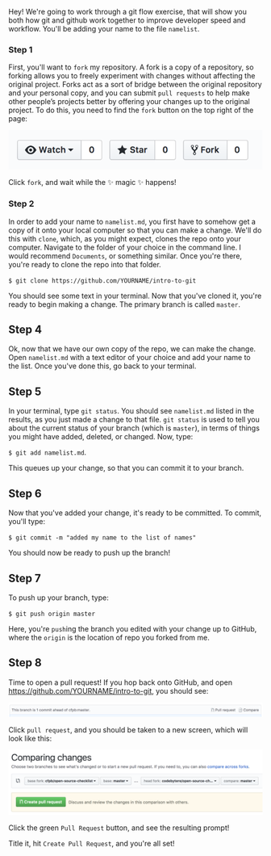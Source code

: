 Hey! We're going to work through a git flow exercise, that will show you both how git and github work together to improve developer speed and workflow. You'll be adding your name to the file `namelist`.

### Step 1

First, you'll want to `fork` my repository. A fork is a copy of a repository, so forking allows you to freely experiment with changes without affecting the original project.  Forks act as a sort of bridge between the original repository and your personal copy, and you can submit `pull requests` to help make other people’s projects better by offering your changes up to the original project. To do this, you need to find the `fork` button on the top right of the page:

![fork](img/fork.png?raw=true)

Click `fork`, and wait while the :sparkles: magic :sparkles: happens!

### Step 2

In order to add your name to `namelist.md`, you first have to somehow get a copy of it onto your local computer so that you can make a change. We'll do this with `clone`, which, as you might expect, clones the repo onto your computer. Navigate to the folder of your choice in the command line. I would recommend `Documents`, or something similar. Once you're there, you're ready to clone the repo into that folder.

`$ git clone https://github.com/YOURNAME/intro-to-git`

You should see some text in your terminal. Now that you've cloned it, you're ready to begin making a change. The primary branch is called `master`.

## Step 4

Ok, now that we have our own copy of the repo, we can make the change. Open `namelist.md` with a text editor of your choice and add your name to the list. Once you've done this, go back to your terminal.

## Step 5

In your terminal, type `git status`. You should see `namelist.md` listed in the results, as you just made a change to that file. `git status` is used to tell you about the current status of your branch (which is `master`), in terms of things you might have added, deleted, or changed. Now, type:

`$ git add namelist.md`.

This queues up your change, so that you can commit it to your branch.

## Step 6

Now that you've added your change, it's ready to be committed. To commit, you'll type:

`$ git commit -m "added my name to the list of names"`

You should now be ready to push up the branch!

## Step 7

To push up your branch, type:

`$ git push origin master`

Here, you're `push`ing the branch you edited with your change up to GitHub, where the `origin` is the location of repo you forked from me.

## Step 8

Time to open a pull request! If you hop back onto GitHub, and open https://github.com/YOURNAME/intro-to-git, you should see:

![fork](img/pr.png?raw=true)

Click `pull request`, and you should be taken to a new screen, which will look like this:

![fork](img/compare.png?raw=true)

Click the green `Pull Request` button, and see the resulting prompt!

Title it, hit `Create Pull Request`, and you're all set!
